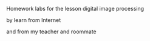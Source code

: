 Homework labs for the lesson digital image processing

by learn from Internet 

and from my teacher and roommate